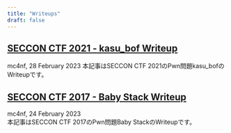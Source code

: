 ```yaml
---
title: "Writeups"
draft: false
---
```


## [SECCON CTF 2021 - kasu_bof Writeup](../writeup/seccon_ctf_2021_kasu_bof/)
mc4nf, 28 February 2023
本記事はSECCON CTF 2021のPwn問題kasu_bofのWriteupです。

## [SECCON CTF 2017 - Baby Stack Writeup](../writeup/seccon_ctf_2017_baby_stack/)
mc4nf, 24 February 2023  
本記事はSECCON CTF 2017のPwn問題Baby StackのWriteupです。 
